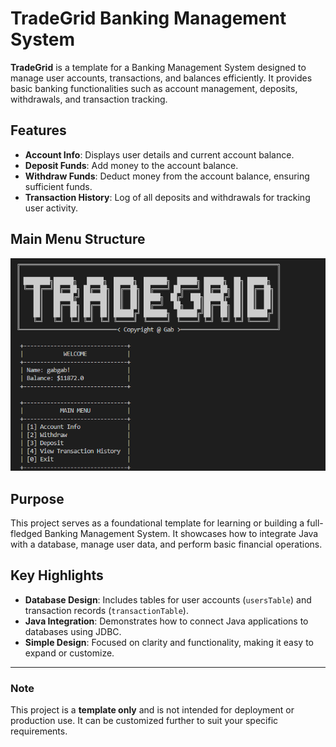 # TradeGrid Banking Management System

**TradeGrid** is a template for a Banking Management System designed to manage user accounts, transactions, and balances efficiently. It provides basic banking functionalities such as account management, deposits, withdrawals, and transaction tracking.

## Features

- **Account Info**: Displays user details and current account balance.
- **Deposit Funds**: Add money to the account balance.
- **Withdraw Funds**: Deduct money from the account balance, ensuring sufficient funds.
- **Transaction History**: Log of all deposits and withdrawals for tracking user activity.

## Main Menu Structure

![Main Menu](screenshots/main-menu.png)


## Purpose

This project serves as a foundational template for learning or building a full-fledged Banking Management System. It showcases how to integrate Java with a database, manage user data, and perform basic financial operations.

## Key Highlights

- **Database Design**: Includes tables for user accounts (`usersTable`) and transaction records (`transactionTable`).
- **Java Integration**: Demonstrates how to connect Java applications to databases using JDBC.
- **Simple Design**: Focused on clarity and functionality, making it easy to expand or customize.

---

### Note
This project is a **template only** and is not intended for deployment or production use. It can be customized further to suit your specific requirements.
